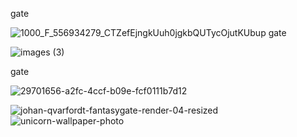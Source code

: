 gate

![1000_F_556934279_CTZefEjngkUuh0jgkbQUTycOjutKUbup](https://github.com/user-attachments/assets/1d1b2075-0675-4706-a980-75de845a886c)
gate 

![images (3)](https://github.com/user-attachments/assets/23af4d7b-f193-4a3c-a361-4e45f397c0ee)

gate 

![29701656-a2fc-4ccf-b09e-fcf0111b7d12](https://github.com/user-attachments/assets/231f214f-3ba9-4bb8-80cd-e1897b3e3615)


![johan-qvarfordt-fantasygate-render-04-resized](https://github.com/user-attachments/assets/2e0ab494-e61f-49dd-b551-086fdef1bf83)
![unicorn-wallpaper-photo](https://github.com/user-attachments/assets/8299fc99-8d16-4973-8856-bc84892afe1d)

